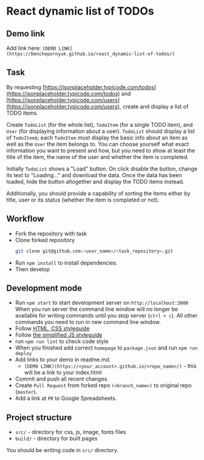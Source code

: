 # React dynamic list of TODOs

## Demo link

Add link here: `[DEMO LINK](https://Denchepornyuk.github.io/react_dynamic-list-of-todos/)`


## Task

By requesting [https://jsonplaceholder.typicode.com/todos](https://jsonplaceholder.typicode.com/todos) and [https://jsonplaceholder.typicode.com/users](https://jsonplaceholder.typicode.com/users), create and display a list of TODO items.

Create `TodoList` (for the whole list), `TodoItem` (for a single TODO item), and `User` (for displaying information about a user). `TodoList` should display a list of `TodoItem`s; each `TodoItem` must display the basic info about an item as well as the `User` the item belongs to. You can choose yourself what exact information you want to present and how, but you need to show at least the title of the item, the name of the user and whether the item is completed.

Initially `TodoList` shows a "Load" button. On click disable the button, change its text to "Loading..." and download the data. Once the data has been loaded, hide the button altogether and display the TODO items instead.

Additionally, you should provide a capability of sorting the items either by title, user or its status (whether the item is completed or not).

## Workflow

- Fork the repository with task
- Clone forked repository
    ```bash
    git clone git@github.com:<user_name>/<task_repository>.git
    ```
- Run `npm install` to install dependencies.
- Then develop

## Development mode

- Run `npm start` to start development server on `http://localhost:3000`
    When you run server the command line window will no longer be available for
    writing commands until you stop server (`ctrl + c`). All other commands you
    need to run in new command line window.
- Follow [HTML, CSS styleguide](https://mate-academy.github.io/style-guides/htmlcss.html)
- Follow [the simplified JS styleguide](https://mate-academy.github.io/style-guides/javascript-standard-modified)
- run `npm run lint` to check code style
- When you finished add correct `homepage` to `package.json` and run `npm run deploy`
- Add links to your demo in readme.md.
  - `[DEMO LINK](https://<your_account>.github.io/<repo_name>/)` - this will be a
  link to your index.html
- Commit and push all recent changes.
- Create `Pull Request` from forked repo `(<branch_name>)` to original repo
(`master`).
- Add a link at `PR` to Google Spreadsheets.

## Project structure

- `src/` - directory for css, js, image, fonts files
- `build/` - directory for built pages

You should be writing code in `src/` directory.
